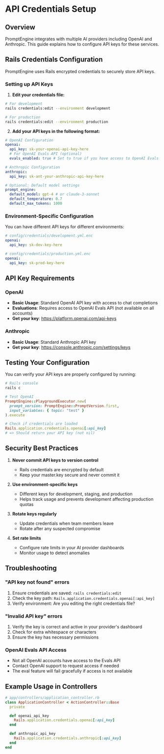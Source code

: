 # API Credentials Setup

## Overview

PromptEngine integrates with multiple AI providers including OpenAI and Anthropic. This guide
explains how to configure API keys for these services.

## Rails Credentials Configuration

PromptEngine uses Rails encrypted credentials to securely store API keys.

### Setting up API Keys

1. **Edit your credentials file:**

```bash
# For development
rails credentials:edit --environment development

# For production
rails credentials:edit --environment production
```

2. **Add your API keys in the following format:**

```yaml
# OpenAI Configuration
openai:
  api_key: sk-your-openai-api-key-here
  # For OpenAI Evals API (optional)
  evals_enabled: true # Set to true if you have access to OpenAI Evals API

# Anthropic Configuration
anthropic:
  api_key: sk-ant-your-anthropic-api-key-here

# Optional: Default model settings
prompt_engine:
  default_model: gpt-4 # or claude-3-sonnet
  default_temperature: 0.7
  default_max_tokens: 1000
```

### Environment-Specific Configuration

You can have different API keys for different environments:

```yaml
# config/credentials/development.yml.enc
openai:
  api_key: sk-dev-key-here

# config/credentials/production.yml.enc
openai:
  api_key: sk-prod-key-here
```

## API Key Requirements

### OpenAI

- **Basic Usage**: Standard OpenAI API key with access to chat completions
- **Evaluations**: Requires access to OpenAI Evals API (not available on all accounts)
- **Get your key**: https://platform.openai.com/api-keys

### Anthropic

- **Basic Usage**: Standard Anthropic API key
- **Get your key**: https://console.anthropic.com/settings/keys

## Testing Your Configuration

You can verify your API keys are properly configured by running:

```ruby
# Rails console
rails c

# Test OpenAI
PromptEngine::PlaygroundExecutor.new(
  prompt_version: PromptEngine::PromptVersion.first,
  input_variables: { topic: "test" }
).execute

# Check if credentials are loaded
Rails.application.credentials.openai[:api_key]
# => Should return your API key (not nil)
```

## Security Best Practices

1. **Never commit API keys to version control**

   - Rails credentials are encrypted by default
   - Keep your master.key secure and never commit it

2. **Use environment-specific keys**

   - Different keys for development, staging, and production
   - Helps track usage and prevents development affecting production quotas

3. **Rotate keys regularly**

   - Update credentials when team members leave
   - Rotate after any suspected compromise

4. **Set rate limits**
   - Configure rate limits in your AI provider dashboards
   - Monitor usage to detect anomalies

## Troubleshooting

### "API key not found" errors

1. Ensure credentials are saved: `rails credentials:edit`
2. Check the key path: `Rails.application.credentials.openai[:api_key]`
3. Verify environment: Are you editing the right credentials file?

### "Invalid API key" errors

1. Verify the key is correct and active in your provider's dashboard
2. Check for extra whitespace or characters
3. Ensure the key has necessary permissions

### OpenAI Evals API Access

- Not all OpenAI accounts have access to the Evals API
- Contact OpenAI support to request access if needed
- The eval feature will fail gracefully if access is not available

## Example Usage in Controllers

```ruby
# app/controllers/application_controller.rb
class ApplicationController < ActionController::Base
  private

  def openai_api_key
    Rails.application.credentials.openai[:api_key]
  end

  def anthropic_api_key
    Rails.application.credentials.anthropic[:api_key]
  end
end
```
